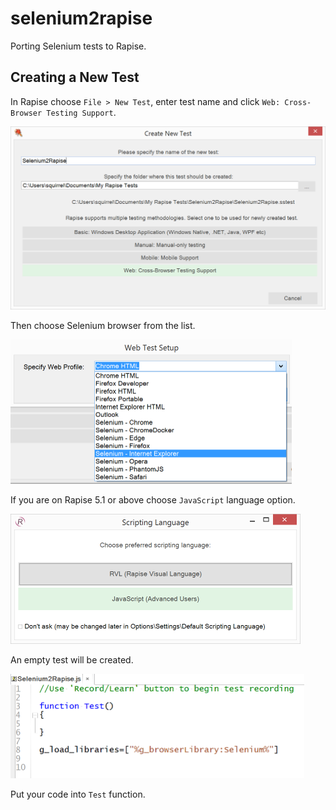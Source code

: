 # selenium2rapise
Porting Selenium tests to Rapise.

## Creating a New Test

In Rapise choose `File > New Test`, enter test name and click `Web: Cross-Browser Testing Support`.

<img alt="Test Diagram" src="https://github.com/Inflectra/selenium2rapise/raw/master/Media/S2RNewTest.png" width="605"/>

Then choose Selenium browser from the list.

<img alt="Test Diagram" src="https://github.com/Inflectra/selenium2rapise/raw/master/Media/S2RChooseBrowser.png" width="450"/>

If you are on Rapise 5.1 or above choose `JavaScript` language option.

<img alt="Test Diagram" src="https://github.com/Inflectra/selenium2rapise/raw/master/Media/S2RLanguage.png" width="464"/>

An empty test will be created.

<img alt="Test Diagram" src="https://github.com/Inflectra/selenium2rapise/raw/master/Media/S2REmptyTest.png" width="470"/>

Put your code into `Test` function.